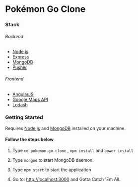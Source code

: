 # Pokémon Go Clone
### Stack
###### Backend
  - [Node.js](https://nodejs.org)
  - [Express](http://expressjs.com)
  - [MongoDB](https://www.mongodb.com)
  - [Pusher](https://pusher.com)
###### Frontend
  - [AngularJS](https://angularjs.org)
  - [Google Maps API](https://developers.google.com/maps/documentation/javascript)
  - [Lodash](https://lodash.com)

### Getting Started
Requires [Node.js](https://nodejs.org) and [MongoDB](https://www.mongodb.com) installed on your machine.

#### Follow the steps below
1. Type `cd pokemon-go-clone` , `npm install` and `bower install`

2. Type `mongod` to start MongoDB daemon.

3. Type `npm start` to start the application

2. Go to: [http://localhost:3000](http://localhost:3000) and Gotta Catch 'Em All.